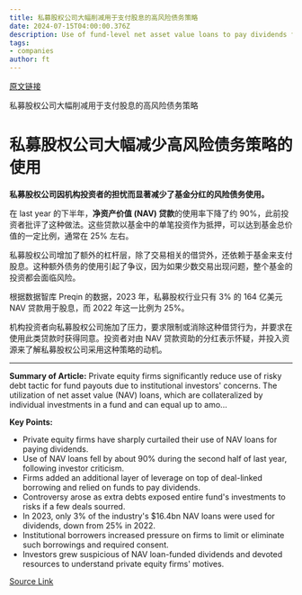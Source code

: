 ```yaml
---
title: 私募股权公司大幅削减用于支付股息的高风险债务策略
date: 2024-07-15T04:00:00.376Z
description: Use of fund-level net asset value loans to pay dividends falls 90% after institutional investors raise concerns
tags: 
- companies
author: ft
---
```


[原文链接](https://ft.com/content/a1c57e7e-ce6a-45ba-b0d7-3442d42b4a91)

私募股权公司大幅削减用于支付股息的高风险债务策略

# 私募股权公司大幅减少高风险债务策略的使用

**私募股权公司因机构投资者的担忧而显著减少了基金分红的风险债务使用。**

在 last year 的下半年，**净资产价值 (NAV) 贷款**的使用率下降了约 90%，此前投资者批评了这种做法。这些贷款以基金中的单笔投资作为抵押，可以达到基金总价值的一定比例，通常在 25% 左右。

私募股权公司增加了额外的杠杆层，除了交易相关的借贷外，还依赖于基金来支付股息。这种额外债务的使用引起了争议，因为如果少数交易出现问题，整个基金的投资都会面临风险。

根据数据智库 Preqin 的数据，2023 年，私募股权行业只有 3% 的 164 亿美元 NAV 贷款用于股息，而 2022 年这一比例为 25%。

机构投资者向私募股权公司施加了压力，要求限制或消除这种借贷行为，并要求在使用此类贷款时获得同意。投资者对由 NAV 贷款资助的分红表示怀疑，并投入资源来了解私募股权公司采用这种策略的动机。

---

 **Summary of Article:**
Private equity firms significantly reduce use of risky debt tactic for fund payouts due to institutional investors' concerns. The utilization of net asset value (NAV) loans, which are collateralized by individual investments in a fund and can equal up to amo...

**Key Points:**
- Private equity firms have sharply curtailed their use of NAV loans for paying dividends.
- Use of NAV loans fell by about 90% during the second half of last year, following investor criticism.
- Firms added an additional layer of leverage on top of deal-linked borrowing and relied on funds to pay dividends.
- Controversy arose as extra debts exposed entire fund's investments to risks if a few deals sourred.
- In 2023, only 3% of the industry's $16.4bn NAV loans were used for dividends, down from 25% in 2022.
- Institutional borrowers increased pressure on firms to limit or eliminate such borrowings and required consent.
- Investors grew suspicious of NAV loan-funded dividends and devoted resources to understand private equity firms' motives.

[Source Link](https://ft.com/content/a1c57e7e-ce6a-45ba-b0d7-3442d42b4a91)

